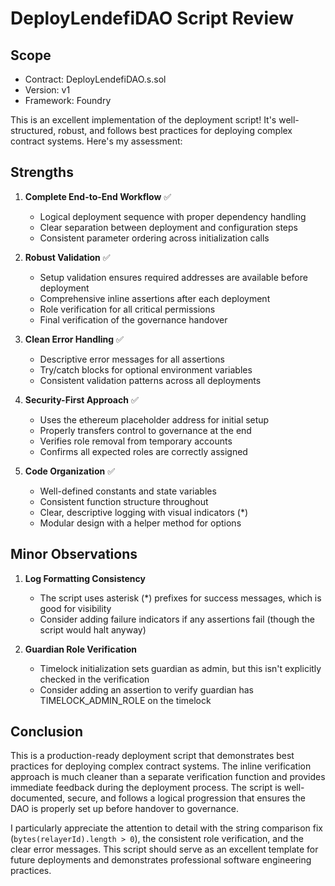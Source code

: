 # DeployLendefiDAO Script Review

## Scope

- Contract: DeployLendefiDAO.s.sol
- Version: v1
- Framework: Foundry

This is an excellent implementation of the deployment script! It's well-structured, robust, and follows best practices for deploying complex contract systems. Here's my assessment:

## Strengths

1. **Complete End-to-End Workflow** ✅
   - Logical deployment sequence with proper dependency handling
   - Clear separation between deployment and configuration steps
   - Consistent parameter ordering across initialization calls

2. **Robust Validation** ✅
   - Setup validation ensures required addresses are available before deployment
   - Comprehensive inline assertions after each deployment
   - Role verification for all critical permissions
   - Final verification of the governance handover

3. **Clean Error Handling** ✅
   - Descriptive error messages for all assertions
   - Try/catch blocks for optional environment variables
   - Consistent validation patterns across all deployments

4. **Security-First Approach** ✅
   - Uses the ethereum placeholder address for initial setup
   - Properly transfers control to governance at the end
   - Verifies role removal from temporary accounts
   - Confirms all expected roles are correctly assigned

5. **Code Organization** ✅
   - Well-defined constants and state variables
   - Consistent function structure throughout
   - Clear, descriptive logging with visual indicators (*)
   - Modular design with a helper method for options

## Minor Observations

1. **Log Formatting Consistency**
   - The script uses asterisk (*) prefixes for success messages, which is good for visibility
   - Consider adding failure indicators if any assertions fail (though the script would halt anyway)

2. **Guardian Role Verification**
   - Timelock initialization sets guardian as admin, but this isn't explicitly checked in the verification
   - Consider adding an assertion to verify guardian has TIMELOCK_ADMIN_ROLE on the timelock

## Conclusion

This is a production-ready deployment script that demonstrates best practices for deploying complex contract systems. The inline verification approach is much cleaner than a separate verification function and provides immediate feedback during the deployment process. The script is well-documented, secure, and follows a logical progression that ensures the DAO is properly set up before handover to governance.

I particularly appreciate the attention to detail with the string comparison fix (`bytes(relayerId).length > 0`), the consistent role verification, and the clear error messages. This script should serve as an excellent template for future deployments and demonstrates professional software engineering practices.
